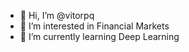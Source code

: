 - 👋 Hi, I’m @vitorpq
- 👀 I’m interested in Financial Markets
- 🌱 I’m currently learning Deep Learning

<!---
vitorpq/vitorpq is a ✨ special ✨ repository because its `README.md` (this file) appears on your GitHub profile.
You can click the Preview link to take a look at your changes.
--->
